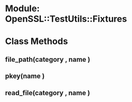 # Module: OpenSSL::TestUtils::Fixtures
    



# Class Methods
## file_path(category , name ) [](#method-c-file_path)
## pkey(name ) [](#method-c-pkey)
## read_file(category , name ) [](#method-c-read_file)

